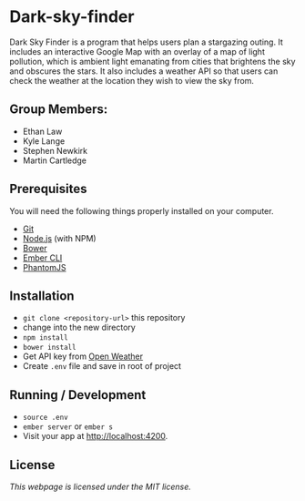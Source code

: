 # Dark-sky-finder

Dark Sky Finder is a program that helps users plan a stargazing outing.  It includes an interactive Google Map with an overlay of a map of light pollution, which is ambient light emanating from cities that brightens the sky and obscures the stars.  It also includes a weather API so that users can check the weather at the location they wish to view the sky from.

## Group Members:

* Ethan Law
* Kyle Lange
* Stephen Newkirk
* Martin Cartledge

## Prerequisites

You will need the following things properly installed on your computer.

* [Git](http://git-scm.com/)
* [Node.js](http://nodejs.org/) (with NPM)
* [Bower](http://bower.io/)
* [Ember CLI](http://ember-cli.com/)
* [PhantomJS](http://phantomjs.org/)

## Installation

* `git clone <repository-url>` this repository
* change into the new directory
* `npm install`
* `bower install`
* Get API key from [Open Weather](https://openweathermap.org/api)
* Create `.env` file and save in root of project

## Running / Development

* `source .env`
* `ember server` or `ember s`
* Visit your app at [http://localhost:4200](http://localhost:4200).

## License
*This webpage is licensed under the MIT license.*
